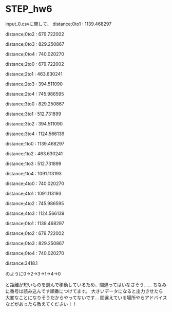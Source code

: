 # STEP_hw6

input_0.csvに関して、
distance;0to1 : 1139.468297

distance;0to2 : 679.722002

distance;0to3 : 829.250867

distance;0to4 : 740.020270




distance;2to0 : 679.722002

distance;2to1 : 463.630241

distance;2to3 : 394.511090

distance;2to4 : 745.986595




distance;3to0 : 829.250867

distance;3to1 : 512.731899

distance;3to2 : 394.511090

distance;3to4 : 1124.566139




distance;1to0 : 1139.468297

distance;1to2 : 463.630241

distance;1to3 : 512.731899

distance;1to4 : 1091.113193




distance;4to0 : 740.020270

distance;4to1 : 1091.113193

distance;4to2 : 745.986595

distance;4to3 : 1124.566139




distance;0to1 : 1139.468297

distance;0to2 : 679.722002

distance;0to3 : 829.250867

distance;0to4 : 740.020270

distance:3418.1




のように0->2->3->1->4->0

と距離が短いものを選んで移動しているため、間違ってはいなさそう……
ちなみに番号は読み込んです順番につけてます。
大きいデータになると出力させたら大変なことになりそうだからやってないです…
間違えている場所やらアドバイスなどがあったら教えてください！！
